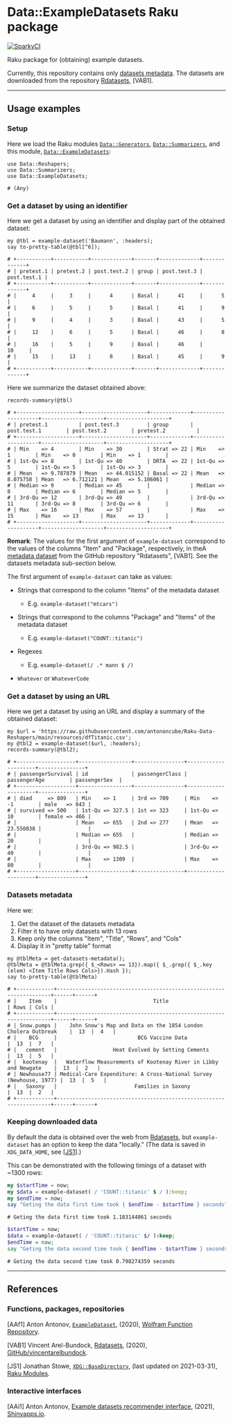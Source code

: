 # Data::ExampleDatasets Raku package

[![SparkyCI](http://sparrowhub.io:2222/project/gh-antononcube-Raku-Data-ExampleDatasets/badge)](http://sparrowhub.io:2222)

Raku package for (obtaining) example datasets.

Currently, this repository contains only [datasets metadata](./resources/dfRdatasets.csv).
The datasets are downloaded from the repository 
[Rdatasets](https://github.com/vincentarelbundock/Rdatasets/),
[VAB1].

------

## Usage examples

### Setup

Here we load the Raku modules
[`Data::Generators`](https://modules.raku.org/dist/Data::Generators:cpan:ANTONOV),
[`Data::Summarizers`](https://github.com/antononcube/Raku-Data-Summarizers),
and this module,
[`Data::ExampleDatasets`](https://github.com/antononcube/Raku-Data-ExampleDatasets):

```perl6
use Data::Reshapers;
use Data::Summarizers;
use Data::ExampleDatasets;
```
```
# (Any)
```

### Get a dataset by using an identifier

Here we get a dataset by using an identifier and display part of the obtained dataset:

```perl6
my @tbl = example-dataset('Baumann', :headers);
say to-pretty-table(@tbl[^6]);
```
```
# +-----------+-----------+-------------+-------+-------------+-------------+
# | pretest.1 | pretest.2 | post.test.2 | group | post.test.3 | post.test.1 |
# +-----------+-----------+-------------+-------+-------------+-------------+
# |     4     |     3     |      4      | Basal |      41     |      5      |
# |     6     |     5     |      5      | Basal |      41     |      9      |
# |     9     |     4     |      3      | Basal |      43     |      5      |
# |     12    |     6     |      5      | Basal |      46     |      8      |
# |     16    |     5     |      9      | Basal |      46     |      10     |
# |     15    |     13    |      8      | Basal |      45     |      9      |
# +-----------+-----------+-------------+-------+-------------+-------------+
```

Here we summarize the dataset obtained above:

```perl6
records-summary(@tbl)
```
```
# +--------------------+---------------------+-------------+--------------------+--------------------+--------------------+
# | pretest.1          | post.test.3         | group       | post.test.1        | post.test.2        | pretest.2          |
# +--------------------+---------------------+-------------+--------------------+--------------------+--------------------+
# | Min    => 4        | Min    => 30        | Strat => 22 | Min    => 1        | Min    => 0        | Min    => 1        |
# | 1st-Qu => 8        | 1st-Qu => 40        | DRTA  => 22 | 1st-Qu => 5        | 1st-Qu => 5        | 1st-Qu => 3        |
# | Mean   => 9.787879 | Mean   => 44.015152 | Basal => 22 | Mean   => 8.075758 | Mean   => 6.712121 | Mean   => 5.106061 |
# | Median => 9        | Median => 45        |             | Median => 8        | Median => 6        | Median => 5        |
# | 3rd-Qu => 12       | 3rd-Qu => 49        |             | 3rd-Qu => 11       | 3rd-Qu => 8        | 3rd-Qu => 6        |
# | Max    => 16       | Max    => 57        |             | Max    => 15       | Max    => 13       | Max    => 13       |
# +--------------------+---------------------+-------------+--------------------+--------------------+--------------------+
```

**Remark**:  The values for the first argument of `example-dataset` correspond to the values 
of the columns "Item" and "Package", respectively, in theA
[metadata dataset](https://vincentarelbundock.github.io/Rdatasets/articles/data.html) 
from the GitHub repository "Rdatasets", [VAB1]. 
See the datasets metadata sub-section below.

The first argument of `example-dataset` can take as values:


- Strings that correspond to the column "Items" of the metadata dataset

  - E.g. `example-dataset("mtcars")`

- Strings that correspond to the columns "Package" and "Items" of the metadata dataset
    
  - E.g. `example-dataset("COUNT::titanic")`

- Regexes

  - E.g. `example-dataset(/ .* mann $ /)`

- `Whatever` or `WhateverCode`

### Get a dataset by using an URL

Here we get a dataset by using an URL and display a summary of the obtained dataset:

```perl6
my $url = 'https://raw.githubusercontent.com/antononcube/Raku-Data-Reshapers/main/resources/dfTitanic.csv';
my @tbl2 = example-dataset($url, :headers);
records-summary(@tbl2);
```
```
# +-------------------+-----------------+----------------+---------------------+---------------+
# | passengerSurvival | id              | passengerClass | passengerAge        | passengerSex  |
# +-------------------+-----------------+----------------+---------------------+---------------+
# | died     => 809   | Min    => 1     | 3rd => 709     | Min    => -1        | male   => 843 |
# | survived => 500   | 1st-Qu => 327.5 | 1st => 323     | 1st-Qu => 10        | female => 466 |
# |                   | Mean   => 655   | 2nd => 277     | Mean   => 23.550038 |               |
# |                   | Median => 655   |                | Median => 20        |               |
# |                   | 3rd-Qu => 982.5 |                | 3rd-Qu => 40        |               |
# |                   | Max    => 1309  |                | Max    => 80        |               |
# +-------------------+-----------------+----------------+---------------------+---------------+
```

### Datasets metadata

Here we:
1. Get the dataset of the datasets metadata
2. Filter it to have only datasets with 13 rows
3. Keep only the columns "Item", "Title", "Rows", and "Cols"
4. Display it in "pretty table" format

```perl6
my @tblMeta = get-datasets-metadata();
@tblMeta = @tblMeta.grep({ $_<Rows> == 13}).map({ $_.grep({ $_.key (elem) <Item Title Rows Cols>}).Hash });
say to-pretty-table(@tblMeta)
```
```
# +------------+--------------------------------------------------------------------+------+------+
# |    Item    |                               Title                                | Rows | Cols |
# +------------+--------------------------------------------------------------------+------+------+
# | Snow.pumps |    John Snow's Map and Data on the 1854 London Cholera Outbreak    |  13  |  4   |
# |    BCG     |                          BCG Vaccine Data                          |  13  |  7   |
# |   cement   |                  Heat Evolved by Setting Cements                   |  13  |  5   |
# |  kootenay  |   Waterflow Measurements of Kootenay River in Libby and Newgate    |  13  |  2   |
# | Newhouse77 | Medical-Care Expenditure: A Cross-National Survey (Newhouse, 1977) |  13  |  5   |
# |   Saxony   |                         Families in Saxony                         |  13  |  2   |
# +------------+--------------------------------------------------------------------+------+------+
```

### Keeping downloaded data

By default the data is obtained over the web from
[Rdatasets](https://github.com/vincentarelbundock/Rdatasets/),
but `example-dataset` has an option to keep the data "locally."
(The data is saved in `XDG_DATA_HOME`, see 
[[JS1](https://modules.raku.org/dist/XDG::BaseDirectory:cpan:JSTOWE)].)

This can be demonstrated with the following timings of a dataset with ~1300 rows:

```raku
my $startTime = now;
my $data = example-dataset( / 'COUNT::titanic' $ / ):keep;
my $endTime = now;
say "Geting the data first time took { $endTime - $startTime } seconds";
```
```
# Geting the data first time took 1.183144061 seconds
```

```raku
$startTime = now;
$data = example-dataset( / 'COUNT::titanic' $/ ):keep;
$endTime = now;
say "Geting the data second time took { $endTime - $startTime } seconds";
```
```
# Geting the data second time took 0.798274359 seconds
```

------

## References

### Functions, packages, repositories

[AAf1] Anton Antonov,
[`ExampleDataset`](https://resources.wolframcloud.com/FunctionRepository/resources/ExampleDataset),
(2020),
[Wolfram Function Repository](https://resources.wolframcloud.com/FunctionRepository).

[VAB1] Vincent Arel-Bundock,
[Rdatasets](https://github.com/vincentarelbundock/Rdatasets/),
(2020),
[GitHub/vincentarelbundock](https://github.com/vincentarelbundock).

[JS1] Jonathan Stowe,
[`XDG::BaseDirectory`](https://modules.raku.org/dist/XDG::BaseDirectory:cpan:JSTOWE),
(last updated on 2021-03-31),
[Raku Modules](https://modules.raku.org/).


### Interactive interfaces

[AAi1] Anton Antonov,
[Example datasets recommender interface](https://antononcube.shinyapps.io/ExampleDatasetsRecommenderInterface/),
(2021),
[Shinyapps.io](https://antononcube.shinyapps.io/).
